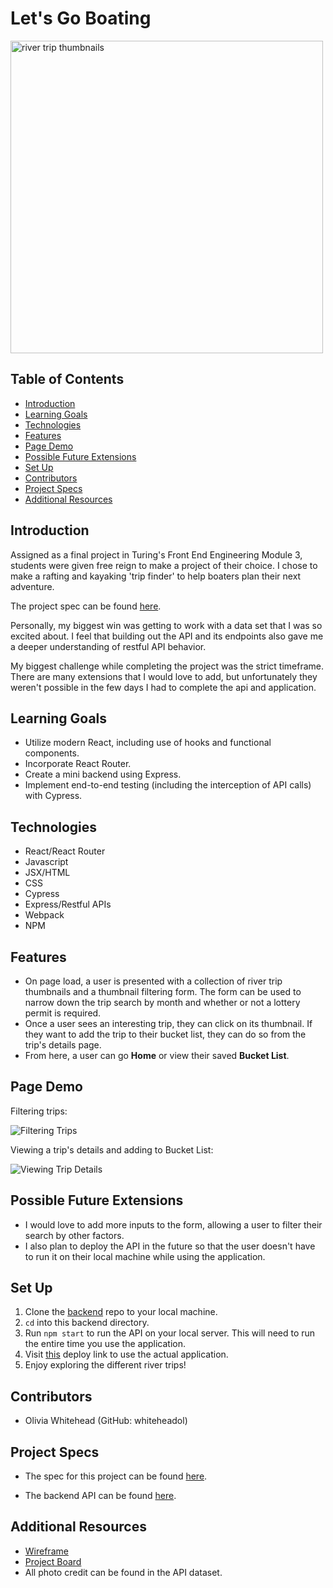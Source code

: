 # Let's Go Boating

<img width="500" alt="river trip thumbnails" src="https://user-images.githubusercontent.com/96206823/173251180-485bae3b-1e78-4066-a316-42768a28d2ae.png">

## Table of Contents

  - [Introduction](#introduction)
  - [Learning Goals](#learning-goals)
  - [Technologies](#technologies)
  - [Features](#features)
  - [Page Demo](#page-demo)
  - [Possible Future Extensions](#possible-future-extensions)
  - [Set Up](#set-up)
  - [Contributors](#contributors)
  - [Project Specs](#project-specs)
  - [Additional Resources](#additional-resources)

## Introduction
Assigned as a final project in Turing's Front End Engineering Module 3, students were given free reign to make a project of their choice. I chose to make a rafting and kayaking 'trip finder' to help boaters plan their next adventure.

The project spec can be found [here](https://frontend.turing.edu/projects/module-3/showcase.html).

Personally, my biggest win was getting to work with a data set that I was so excited about. I feel that building out the API and its endpoints also gave me a deeper understanding of restful API behavior.

My biggest challenge while completing the project was the strict timeframe. There are many extensions that I would love to add, but unfortunately they weren't possible in the few days I had to complete the api and application.

## Learning Goals
  - Utilize modern React, including use of hooks and functional components.
  - Incorporate React Router.
  - Create a mini backend using Express.
  - Implement end-to-end testing (including the interception of API calls) with Cypress.

## Technologies
  - React/React Router
  - Javascript
  - JSX/HTML
  - CSS
  - Cypress
  - Express/Restful APIs
  - Webpack
  - NPM

## Features
- On page load, a user is presented with a collection of river trip thumbnails and a thumbnail filtering form. The form can be used to narrow down the trip search by month and whether or not a lottery permit is required.
- Once a user sees an interesting trip, they can click on its thumbnail. If they want to add the trip to their bucket list, they can do so from the trip's details page.
- From here, a user can go **Home** or view their saved **Bucket List**.

## Page Demo
Filtering trips:

![Filtering Trips](https://media.giphy.com/media/pCXTztYYo1yhaYWlDR/giphy.gif)

Viewing a trip's details and adding to Bucket List:

![Viewing Trip Details](https://media.giphy.com/media/CJQ84FijIbnLqAto6p/giphy.gif)


## Possible Future Extensions
- I would love to add more inputs to the form, allowing a user to filter their search by other factors.
- I also plan to deploy the API in the future so that the user doesn't have to run it on their local machine while using the application.

## Set Up
1. Clone the [backend](https://github.com/whiteheadol/river-api) repo to your local machine.
2. `cd` into this backend directory.
3. Run `npm start` to run the API on your local server. This will need to run the entire time you use the application.
4. Visit [this](https://lets-go-boating.herokuapp.com/) deploy link to use the actual application.
5. Enjoy exploring the different river trips!

## Contributors
- Olivia Whitehead (GitHub: whiteheadol)

## Project Specs
- The spec for this project can be found [here]().

- The backend API can be found [here]().

## Additional Resources
- [Wireframe](https://excalidraw.com/#json=Xdu1BmB-g_SkYY-xZh9e-,rYzfPIXXR0-mbcpirTLRlQ)
- [Project Board](https://github.com/whiteheadol/lets-go-boating/projects/1)
- All photo credit can be found in the API dataset.
